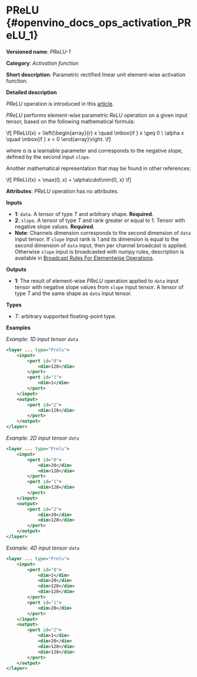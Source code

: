 # PReLU {#openvino_docs_ops_activation_PReLU_1}

**Versioned name**: *PReLU-1*

**Category**: *Activation function*

**Short description**: Parametric rectified linear unit element-wise activation function.

**Detailed description**

*PReLU* operation is introduced in this [article](https://arxiv.org/abs/1502.01852v1).

*PReLU* performs element-wise parametric *ReLU* operation on a given input tensor, based on the following mathematical formula:

\f[
PReLU(x) = \left\{\begin{array}{r}
    x \quad \mbox{if } x \geq  0 \\
    \alpha x \quad \mbox{if } x < 0
\end{array}\right.
\f]

where α is a learnable parameter and corresponds to the negative slope, defined by the second input `slope`.

Another mathematical representation that may be found in other references:

\f[
PReLU(x) = \max(0, x) + \alpha\cdot\min(0, x)
\f]


**Attributes**: *PReLU* operation has no attributes.

**Inputs**

* **1**: `data`. A tensor of type *T* and arbitrary shape. **Required**.
* **2**: `slope`. A tensor of type *T* and rank greater or equal to 1. Tensor with negative slope values. **Required**.
* **Note**: Channels dimension corresponds to the second dimension of `data` input tensor. If `slope` input rank is 1 and its dimension is equal to the second dimension of `data` input, then per channel broadcast is applied. Otherwise `slope` input is broadcasted with numpy rules, description is available in [Broadcast Rules For Elementwise Operations](../broadcast_rules.md).

**Outputs**

* **1**: The result of element-wise *PReLU* operation applied to `data` input tensor with negative slope values from `slope` input tensor. A tensor of type *T* and the same shape as `data` input tensor.

**Types**

* *T*: arbitrary supported floating-point type.

**Examples**

*Example: 1D input tensor `data`*

```xml
<layer ... type="Prelu">
    <input>
        <port id="0">
            <dim>128</dim>
        </port>
        <port id="1">
            <dim>1</dim>
        </port>
    </input>
    <output>
        <port id="2">
            <dim>128</dim>
        </port>
    </output>
</layer>
```

*Example: 2D input tensor `data`*

```xml
<layer ... type="Prelu">
    <input>
        <port id="0">
            <dim>20</dim>
            <dim>128</dim>
        </port>
        <port id="1">
            <dim>128</dim>
        </port>
    </input>
    <output>
        <port id="2">
            <dim>20</dim>
            <dim>128</dim>
        </port>
    </output>
</layer>
```

*Example: 4D input tensor `data`*

```xml
<layer ... type="Prelu">
    <input>
        <port id="0">
            <dim>1</dim>
            <dim>20</dim>
            <dim>128</dim>
            <dim>128</dim>
        </port>
        <port id="1">
            <dim>20</dim>
        </port>
    </input>
    <output>
        <port id="2">
            <dim>1</dim>
            <dim>20</dim>
            <dim>128</dim>
            <dim>128</dim>
        </port>
    </output>
</layer>
```
